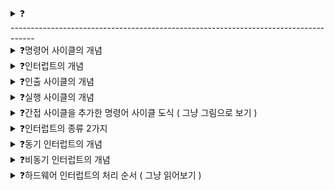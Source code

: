 <details>
<summary>❓</summary>

>""

</details>
------------------------------------------------------------------------------------

<details>
<summary>❓명령어 사이클의 개념</summary>

>"CPU가 실행하는 각각의 명령어가 처리되는 주기"
![image](https://github.com/user-attachments/assets/f8083330-5fa4-48aa-acc3-1482e29584ea)

</details>

<details>
<summary>❓인터럽트의 개념</summary>

>"CPU의 정상적인 작업을 방해하는 신호를 인터럽트라고 한다."
![image](https://github.com/user-attachments/assets/18eecd89-8b27-44b3-a1ac-ec93f02b4b66)

</details>

<details>
<summary>❓인출 사이클의 개념</summary>

>"fetch cycle, 메모리에 있는 명령어를 CPU로 가지고 오는 단계를 말한다."
![image](https://github.com/user-attachments/assets/a3385914-6414-479c-bad9-0a3bd5dc33ad)

</details>

<details>
<summary>❓실행 사이클의 개념</summary>

>"execution cycle, CPU로 가져온 명령어를 실행하는 단계를 말한다."
![image](https://github.com/user-attachments/assets/fd653442-0681-441f-a1d8-5623a9083119)

</details>

<details>
<summary>❓간접 사이클을 추가한 명령어 사이클 도식 ( 그냥 그림으로 보기 )</summary>

>"![image](https://github.com/user-attachments/assets/d37ce671-582a-49ab-8e6c-959651c68e64)
"

</details>

<details>
<summary>❓인터럽트의 종류 2가지</summary>

>"동기 인터럽트와 비동기 인터럽트가 있다."

</details>

<details>
<summary>❓동기 인터럽트의 개념</summary>

>"동기 인터럽트(synchronous interrupts)는 CPU에 의해 발생하는 인터럽트이다. 예외(exception)라고도 불린다."
![image](https://github.com/user-attachments/assets/d706ef8a-b495-4735-a958-251f83fbb07a)

</details>

<details>
<summary>❓비동기 인터럽트의 개념</summary>

>"asynchronous interrupts, 주로 입출력 장치에 의해 발생하는 인터럽트이다. 하드웨어 인터럽트라고도 부른다. 알림과 같은 인터럽트이다."
![image](https://github.com/user-attachments/assets/19e3478d-8e94-4edc-8cbe-fe9412aaca51)

</details>

<details>
<summary>❓하드웨어 인터럽트의 처리 순서 ( 그냥 읽어보기 )</summary>

>"![image](https://github.com/user-attachments/assets/345230b2-6ffa-4a47-879d-45dbb4e292ee)
"

</details>
